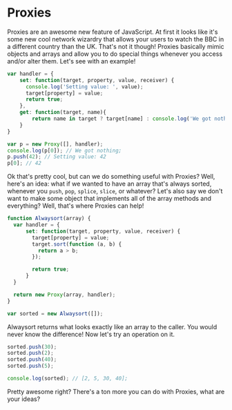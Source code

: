 # Proxies

Proxies are an awesome new feature of JavaScript. At first it looks like it's some new cool network wizardry that allows your users to watch the BBC in a different country than the UK. That's not it though! Proxies basically mimic objects and arrays and allow you to do special things whenever you access and/or alter them. Let's see with an example!

```js
var handler = {
    set: function(target, property, value, receiver) {
      console.log('Setting value: ', value);
      target[property] = value;
      return true;
    },
    get: function(target, name){
        return name in target ? target[name] : console.log('We got nothing!');
    }
}

var p = new Proxy([], handler);
console.log(p[0]); // We got nothing;
p.push(42); // Setting value: 42
p[0]; // 42
```

Ok that's pretty cool, but can we do something useful with Proxies? Well, here's an idea: what if we wanted to have an array that's always sorted, whenever you `push`, `pop`, `splice`, `slice`, or whatever? Let's also say we don't want to make some object that implements all of the array methods and everything? Well, that's where Proxies can help!

```js
function Alwaysort(array) {
  var handler = {
      set: function(target, property, value, receiver) {
        target[property] = value;
        target.sort(function (a, b) {
          return a > b;
        });

        return true;
      }
  }

  return new Proxy(array, handler);
}

var sorted = new Alwaysort([]);
```

Alwaysort returns what looks exactly like an array to the caller. You would never know the difference! Now let's try an operation on it.

```js
sorted.push(30);
sorted.push(2);
sorted.push(40);
sorted.push(5);

console.log(sorted); // [2, 5, 30, 40];
```

Pretty awesome right? There's a ton more you can do with Proxies, what are your ideas?
